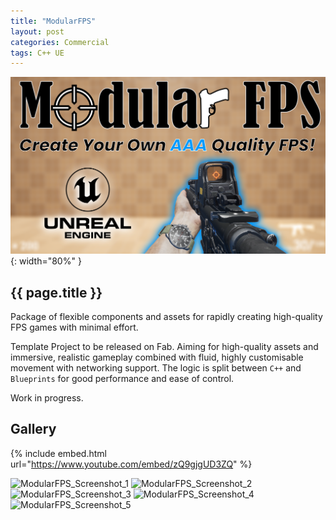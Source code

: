```yaml
---
title: "ModularFPS"
layout: post
categories: Commercial
tags: C++ UE
---
```


![ModularFPS_Thumbnail](/assets/img/modularfps/modularfps_thumbnail.png){: width="80%" }

<h2>{{ page.title }}</h2>

Package of flexible components and assets for rapidly creating high-quality FPS games with minimal effort.


Template Project to be released on Fab. Aiming for high-quality assets and immersive,
realistic gameplay combined with fluid, highly customisable movement with networking support. The logic is split between
`C++` and `Blueprints` for good performance and ease of control.

Work in progress.

## Gallery

{% include embed.html url="https://www.youtube.com/embed/zQ9gjgUD3ZQ" %}

![ModularFPS_Screenshot_1](/assets/img/modularfps/Screenshot_1.png)
![ModularFPS_Screenshot_2](/assets/img/modularfps/Screenshot_2.png)
![ModularFPS_Screenshot_3](/assets/img/modularfps/Screenshot_3.png)
![ModularFPS_Screenshot_4](/assets/img/modularfps/Screenshot_4.png)
![ModularFPS_Screenshot_5](/assets/img/modularfps/Screenshot_5.png)